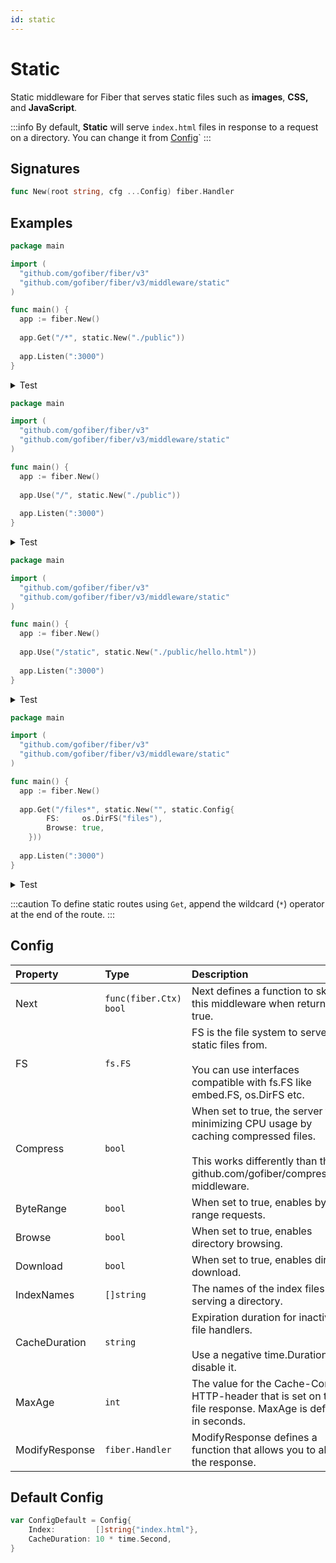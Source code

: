 ```yaml
---
id: static
---
```


# Static

Static middleware for Fiber that serves static files such as **images**, **CSS,** and **JavaScript**.

:::info
By default, **Static** will serve `index.html` files in response to a request on a directory. You can change it from [Config](#config)`
:::

## Signatures

```go
func New(root string, cfg ...Config) fiber.Handler
```

## Examples

```go
package main

import (
  "github.com/gofiber/fiber/v3"
  "github.com/gofiber/fiber/v3/middleware/static"
)

func main() {
  app := fiber.New()
  
  app.Get("/*", static.New("./public"))
  
  app.Listen(":3000")
}
```

<details>
<summary>Test</summary>

```sh
curl http://localhost:3000/hello.html
curl http://localhost:3000/css/style.css
```

</details>

```go
package main

import (
  "github.com/gofiber/fiber/v3"
  "github.com/gofiber/fiber/v3/middleware/static"
)

func main() {
  app := fiber.New()
  
  app.Use("/", static.New("./public"))
  
  app.Listen(":3000")
}
```

<details>
<summary>Test</summary>

```sh
curl http://localhost:3000/hello.html
curl http://localhost:3000/css/style.css
```

</details>

```go
package main

import (
  "github.com/gofiber/fiber/v3"
  "github.com/gofiber/fiber/v3/middleware/static"
)

func main() {
  app := fiber.New()
  
  app.Use("/static", static.New("./public/hello.html"))
  
  app.Listen(":3000")
}
```

<details>
<summary>Test</summary>

```sh
curl http://localhost:3000/static # will show hello.html
curl http://localhost:3000/static/john/doee # will show hello.html
```

</details>

```go
package main

import (
  "github.com/gofiber/fiber/v3"
  "github.com/gofiber/fiber/v3/middleware/static"
)

func main() {
  app := fiber.New()
  
  app.Get("/files*", static.New("", static.Config{
		FS:     os.DirFS("files"),
		Browse: true,
	}))
  
  app.Listen(":3000")
}
```

<details>
<summary>Test</summary>

```sh
curl http://localhost:3000/files/css/style.css
curl http://localhost:3000/files/index.html
```

</details>

:::caution
To define static routes using `Get`, append the wildcard (`*`) operator at the end of the route.
:::

## Config

| Property   | Type                    | Description                                                                                                                | Default                |
|:-----------|:------------------------|:---------------------------------------------------------------------------------------------------------------------------|:-----------------------|
| Next       | `func(fiber.Ctx) bool` | Next defines a function to skip this middleware when returned true.                                                                              | `nil`                  |
| FS       | `fs.FS` | FS is the file system to serve the static files from.<br /><br />You can use interfaces compatible with fs.FS like embed.FS, os.DirFS etc.                                                 | `nil`                  |
| Compress       | `bool` | When set to true, the server tries minimizing CPU usage by caching compressed files.<br /><br />This works differently than the github.com/gofiber/compression middleware.                                                                              | `false`                  |
| ByteRange       | `bool` | When set to true, enables byte range requests.                                                                             | `false`                  |
| Browse       | `bool` | When set to true, enables directory browsing.                                                                             | `false`                  |
| Download       | `bool` | When set to true, enables direct download.                                                                             | `false`                  |
| IndexNames       | `[]string` | The names of the index files for serving a directory.                                                                             | `[]string{"index.html"}`                  |
| CacheDuration       | `string` | Expiration duration for inactive file handlers.<br /><br />Use a negative time.Duration to disable it.                                                                             | `10 * time.Second`                  |
| MaxAge       | `int` | The value for the Cache-Control HTTP-header that is set on the file response. MaxAge is defined in seconds.                                                                             | `0`                  |
| ModifyResponse       | `fiber.Handler` | ModifyResponse defines a function that allows you to alter the response.                                                                             | `nil`                  |

## Default Config

```go
var ConfigDefault = Config{
	Index:         []string{"index.html"},
	CacheDuration: 10 * time.Second,
}
```
